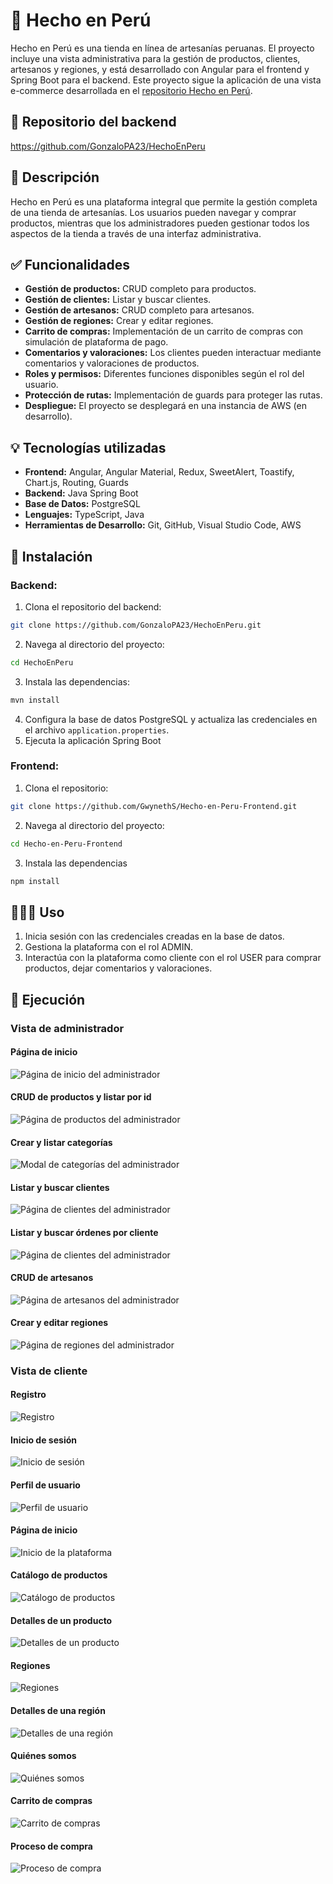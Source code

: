 # 🦙 Hecho en Perú
Hecho en Perú es una tienda en línea de artesanías peruanas. El proyecto incluye una vista administrativa para la gestión de productos, clientes, artesanos y regiones, y está desarrollado con Angular para el frontend y Spring Boot para el backend. Este proyecto sigue la aplicación de una vista e-commerce desarrollada en el [repositorio Hecho en Perú](https://github.com/AlexandraRamirezz/Hecho-en-Peru).

## 📂 Repositorio del backend
https://github.com/GonzaloPA23/HechoEnPeru

## 📝 Descripción
Hecho en Perú es una plataforma integral que permite la gestión completa de una tienda de artesanías. Los usuarios pueden navegar y comprar productos, mientras que los administradores pueden gestionar todos los aspectos de la tienda a través de una interfaz administrativa.

## ✅ Funcionalidades
- **Gestión de productos:** CRUD completo para productos.
- **Gestión de clientes:** Listar y buscar clientes.
- **Gestión de artesanos:** CRUD completo para artesanos.
- **Gestión de regiones:** Crear y editar regiones.
- **Carrito de compras:** Implementación de un carrito de compras con simulación de plataforma de pago.
- **Comentarios y valoraciones:** Los clientes pueden interactuar mediante comentarios y valoraciones de productos.
- **Roles y permisos:** Diferentes funciones disponibles según el rol del usuario.
- **Protección de rutas:** Implementación de guards para proteger las rutas.
- **Despliegue:** El proyecto se desplegará en una instancia de AWS (en desarrollo).

## 💡 Tecnologías utilizadas
- **Frontend:** Angular, Angular Material, Redux, SweetAlert, Toastify, Chart.js, Routing, Guards
- **Backend:** Java Spring Boot
- **Base de Datos:** PostgreSQL
- **Lenguajes:** TypeScript, Java
- **Herramientas de Desarrollo:** Git, GitHub, Visual Studio Code, AWS

## 🔨 Instalación

### Backend:
1. Clona el repositorio del backend:
  ```bash
  git clone https://github.com/GonzaloPA23/HechoEnPeru.git
  ```
2. Navega al directorio del proyecto:
  ```bash
  cd HechoEnPeru
  ```
3. Instala las dependencias:
  ```bash
  mvn install
  ```
4. Configura la base de datos PostgreSQL y actualiza las credenciales en el archivo `application.properties`.
5. Ejecuta la aplicación Spring Boot

### Frontend:
1. Clona el repositorio:
  ```bash
  git clone https://github.com/GwynethS/Hecho-en-Peru-Frontend.git
  ```
2. Navega al directorio del proyecto:
  ```bash
  cd Hecho-en-Peru-Frontend
  ```
3. Instala las dependencias
  ```bash
  npm install
  ```

## 👩🏻‍💻 Uso
1. Inicia sesión con las credenciales creadas en la base de datos.
2. Gestiona la plataforma con el rol ADMIN.
3. Interactúa con la plataforma como cliente con el rol USER para comprar productos, dejar comentarios y valoraciones.

## 📸 Ejecución

### Vista de administrador
#### Página de inicio
![Página de inicio del administrador](./src/assets/img/execution/home-admin.gif)

#### CRUD de productos y listar por id
![Página de productos del administrador](./src/assets/img/execution/products-admin.gif)

#### Crear y listar categorías
![Modal de categorías del administrador](./src/assets/img/execution/categories-admin.gif)

#### Listar y buscar clientes
![Página de clientes del administrador](./src/assets/img/execution/customers-admin.gif)

#### Listar y buscar órdenes por cliente
![Página de clientes del administrador](./src/assets/img/execution/orders-admin.gif)

#### CRUD de artesanos
![Página de artesanos del administrador](./src/assets/img/execution/local-craftsmen-admin.gif)

#### Crear y editar regiones
![Página de regiones del administrador](./src/assets/img/execution/regions-admin.gif)

### Vista de cliente
#### Registro
![Registro](./src/assets/img/execution/sign-up.gif)

#### Inicio de sesión
![Inicio de sesión](./src/assets/img/execution/login.gif)

#### Perfil de usuario
![Perfil de usuario](./src/assets/img/execution/profile.gif)

#### Página de inicio
![Inicio de la plataforma](./src/assets/img/execution/home.gif)

#### Catálogo de productos
![Catálogo de productos](./src/assets/img/execution/catalog.gif)

#### Detalles de un producto
![Detalles de un producto](./src/assets/img/execution/product-details.gif)

#### Regiones
![Regiones](./src/assets/img/execution/regions.gif)

#### Detalles de una región
![Detalles de una región](./src/assets/img/execution/region-details.gif)

#### Quiénes somos
![Quiénes somos](./src/assets/img/execution/about-us.gif)

#### Carrito de compras
![Carrito de compras](./src/assets/img/execution/shopping-cart.gif)

#### Proceso de compra
![Proceso de compra](./src/assets/img/execution/purchasing-process.gif)

